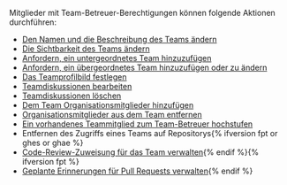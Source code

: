 Mitglieder mit Team-Betreuer-Berechtigungen können folgende Aktionen durchführen:

- [Den Namen und die Beschreibung des Teams ändern](/articles/renaming-a-team)
- [Die Sichtbarkeit des Teams ändern](/articles/changing-team-visibility)
- [Anfordern, ein untergeordnetes Team hinzuzufügen](/articles/requesting-to-add-a-child-team)
- [Anfordern, ein übergeordnetes Team hinzuzufügen oder zu ändern](/articles/requesting-to-add-or-change-a-parent-team)
- [Das Teamprofilbild festlegen](/articles/setting-your-team-s-profile-picture)
- [Teamdiskussionen bearbeiten](/articles/managing-disruptive-comments/#editing-a-comment)
- [Teamdiskussionen löschen](/articles/managing-disruptive-comments/#deleting-a-comment)
- [Dem Team Organisationsmitglieder hinzufügen](/articles/adding-organization-members-to-a-team)
- [Organisationsmitglieder aus dem Team entfernen](/articles/removing-organization-members-from-a-team)
- [Ein vorhandenes Teammitglied zum Team-Betreuer hochstufen](/articles/giving-team-maintainer-permissions-to-an-organization-member)
- Entfernen des Zugriffs eines Teams auf Repositorys{% ifversion fpt or ghes or ghae %}
- [Code-Review-Zuweisung für das Team verwalten](/organizations/organizing-members-into-teams/managing-code-review-assignment-for-your-team){% endif %}{% ifversion fpt %}
- [Geplante Erinnerungen für Pull Requests verwalten](/github/setting-up-and-managing-organizations-and-teams/managing-scheduled-reminders-for-pull-requests){% endif %}
